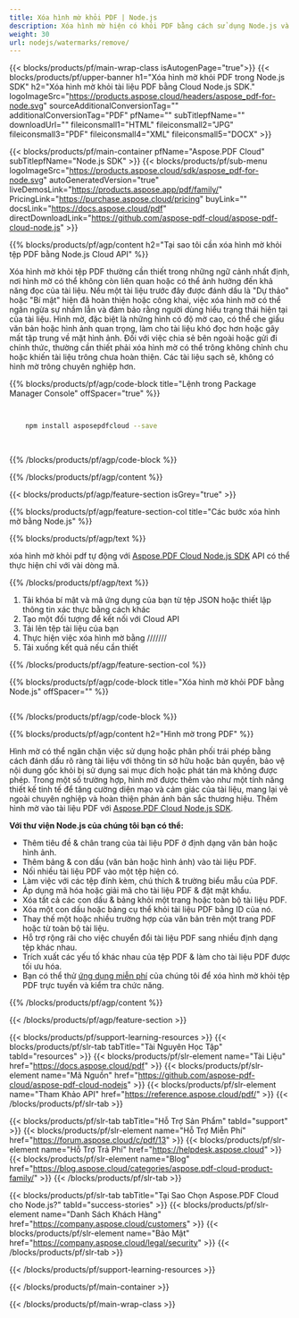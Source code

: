 ```yaml
---
title: Xóa hình mờ khỏi PDF | Node.js
description: Xóa hình mờ hiện có khỏi PDF bằng cách sử dụng Node.js và Aspose.PDF Cloud SDK.
weight: 30
url: nodejs/watermarks/remove/
---
```


{{< blocks/products/pf/main-wrap-class isAutogenPage="true">}}
{{< blocks/products/pf/upper-banner h1="Xóa hình mờ khỏi PDF trong Node.js SDK" h2="Xóa hình mờ khỏi tài liệu PDF bằng Cloud Node.js SDK." logoImageSrc="https://products.aspose.cloud/headers/aspose_pdf-for-node.svg" sourceAdditionalConversionTag="" additionalConversionTag="PDF" pfName="" subTitlepfName="" downloadUrl="" fileiconsmall1="HTML" fileiconsmall2="JPG" fileiconsmall3="PDF" fileiconsmall4="XML" fileiconsmall5="DOCX" >}}

{{< blocks/products/pf/main-container pfName="Aspose.PDF Cloud" subTitlepfName="Node.js SDK" >}}
{{< blocks/products/pf/sub-menu logoImageSrc="https://products.aspose.cloud/sdk/aspose_pdf-for-node.svg"
autoGeneratedVersion="true"
liveDemosLink="https://products.aspose.app/pdf/family/" PricingLink="https://purchase.aspose.cloud/pricing" buyLink="" docsLink="https://docs.aspose.cloud/pdf"  directDownloadLink="https://github.com/aspose-pdf-cloud/aspose-pdf-cloud-node.js" >}}

{{% blocks/products/pf/agp/content h2="Tại sao tôi cần xóa hình mờ khỏi tệp PDF bằng Node.js Cloud API" %}}

Xóa hình mờ khỏi tệp PDF thường cần thiết trong những ngữ cảnh nhất định, nơi hình mờ có thể không còn liên quan hoặc có thể ảnh hưởng đến khả năng đọc của tài liệu.
Nếu một tài liệu trước đây được đánh dấu là "Dự thảo" hoặc "Bí mật" hiện đã hoàn thiện hoặc công khai, việc xóa hình mờ có thể ngăn ngừa sự nhầm lẫn và đảm bảo rằng người dùng hiểu trạng thái hiện tại của tài liệu. Hình mờ, đặc biệt là những hình có độ mờ cao, có thể che giấu văn bản hoặc hình ảnh quan trọng, làm cho tài liệu khó đọc hơn hoặc gây mất tập trung về mặt hình ảnh. Đối với việc chia sẻ bên ngoài hoặc gửi đi chính thức, thường cần thiết phải xóa hình mờ có thể trông không chỉnh chu hoặc khiến tài liệu trông chưa hoàn thiện. Các tài liệu sạch sẽ, không có hình mờ trông chuyên nghiệp hơn.

{{% blocks/products/pf/agp/code-block title="Lệnh trong Package Manager Console" offSpacer="true" %}}

```bash

     
    npm install asposepdfcloud --save
     
     

```

{{% /blocks/products/pf/agp/code-block %}}

{{% /blocks/products/pf/agp/content %}}

{{< blocks/products/pf/agp/feature-section isGrey="true" >}}

{{% blocks/products/pf/agp/feature-section-col title="Các bước xóa hình mờ bằng Node.js" %}}

{{% blocks/products/pf/agp/text %}}

xóa hình mờ khỏi pdf tự động với
[Aspose.PDF Cloud Node.js SDK](https://products.aspose.cloud/pdf/nodejs/)
API có thể thực hiện chỉ với vài dòng mã.

{{% /blocks/products/pf/agp/text %}}

1. Tải khóa bí mật và mã ứng dụng của bạn từ tệp JSON hoặc thiết lập thông tin xác thực bằng cách khác
1. Tạo một đối tượng để kết nối với Cloud API
1. Tải lên tệp tài liệu của bạn
1. Thực hiện việc xóa hình mờ bằng ///////
1. Tải xuống kết quả nếu cần thiết

{{% /blocks/products/pf/agp/feature-section-col %}}


{{% blocks/products/pf/agp/code-block title="Xóa hình mờ khỏi PDF bằng Node.js" offSpacer="" %}}

```js


```

{{% /blocks/products/pf/agp/code-block %}}

{{% blocks/products/pf/agp/content h2="Hình mờ trong PDF" %}}

Hình mờ có thể ngăn chặn việc sử dụng hoặc phân phối trái phép bằng cách đánh dấu rõ ràng tài liệu với thông tin sở hữu hoặc bản quyền, bảo vệ nội dung gốc khỏi bị sử dụng sai mục đích hoặc phát tán mà không được phép.
Trong một số trường hợp, hình mờ được thêm vào như một tính năng thiết kế tinh tế để tăng cường diện mạo và cảm giác của tài liệu, mang lại vẻ ngoài chuyên nghiệp và hoàn thiện phản ánh bản sắc thương hiệu.
Thêm hình mờ vào tài liệu PDF với [Aspose.PDF Cloud Node.js SDK](https://products.aspose.cloud/pdf/nodejs/).

**Với thư viện Node.js của chúng tôi bạn có thể:**

+ Thêm tiêu đề & chân trang của tài liệu PDF ở định dạng văn bản hoặc hình ảnh.
+ Thêm bảng & con dấu (văn bản hoặc hình ảnh) vào tài liệu PDF.
+ Nối nhiều tài liệu PDF vào một tệp hiện có.
+ Làm việc với các tệp đính kèm, chú thích & trường biểu mẫu của PDF.
+ Áp dụng mã hóa hoặc giải mã cho tài liệu PDF & đặt mật khẩu.
+ Xóa tất cả các con dấu & bảng khỏi một trang hoặc toàn bộ tài liệu PDF.
+ Xóa một con dấu hoặc bảng cụ thể khỏi tài liệu PDF bằng ID của nó.
+ Thay thế một hoặc nhiều trường hợp của văn bản trên một trang PDF hoặc từ toàn bộ tài liệu.
+ Hỗ trợ rộng rãi cho việc chuyển đổi tài liệu PDF sang nhiều định dạng tệp khác nhau.
+ Trích xuất các yếu tố khác nhau của tệp PDF & làm cho tài liệu PDF được tối ưu hóa.
+ Bạn có thể thử [ứng dụng miễn phí](https://products.aspose.app/pdf/remove-watermark) của chúng tôi để xóa hình mờ khỏi tệp PDF trực tuyến và kiểm tra chức năng.

{{% /blocks/products/pf/agp/content %}}

{{< /blocks/products/pf/agp/feature-section >}}

{{< blocks/products/pf/support-learning-resources >}}
{{< blocks/products/pf/slr-tab tabTitle="Tài Nguyên Học Tập" tabId="resources" >}}
{{< blocks/products/pf/slr-element name="Tài Liệu" href="https://docs.aspose.cloud/pdf" >}}
{{< blocks/products/pf/slr-element name="Mã Nguồn" href="https://github.com/aspose-pdf-cloud/aspose-pdf-cloud-nodejs" >}}
{{< blocks/products/pf/slr-element name="Tham Khảo API" href="https://reference.aspose.cloud/pdf/" >}}
{{< /blocks/products/pf/slr-tab >}}

{{< blocks/products/pf/slr-tab tabTitle="Hỗ Trợ Sản Phẩm" tabId="support" >}}
{{< blocks/products/pf/slr-element name="Hỗ Trợ Miễn Phí" href="https://forum.aspose.cloud/c/pdf/13" >}}
{{< blocks/products/pf/slr-element name="Hỗ Trợ Trả Phí" href="https://helpdesk.aspose.cloud" >}}
{{< blocks/products/pf/slr-element name="Blog" href="https://blog.aspose.cloud/categories/aspose.pdf-cloud-product-family/" >}}
{{< /blocks/products/pf/slr-tab >}}

{{< blocks/products/pf/slr-tab tabTitle="Tại Sao Chọn Aspose.PDF Cloud cho Node.js?" tabId="success-stories" >}}
{{< blocks/products/pf/slr-element name="Danh Sách Khách Hàng" href="https://company.aspose.cloud/customers" >}}
{{< blocks/products/pf/slr-element name="Bảo Mật" href="https://company.aspose.cloud/legal/security" >}}
{{< /blocks/products/pf/slr-tab >}}

{{< /blocks/products/pf/support-learning-resources >}}

<!-- aboutfile Ends -->

{{< /blocks/products/pf/main-container >}}

{{< /blocks/products/pf/main-wrap-class >}}



